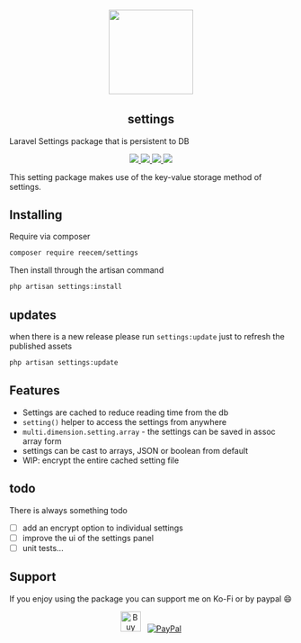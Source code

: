 <h6 align="center">
    <img src="https://live.staticflickr.com/65535/47047471134_cb3c38e55a_o_d.png" width="150"/>
</h6>

<h2 align="center">
    settings
</h2>

Laravel Settings package that is persistent to DB
<p align="center"> 
    <a href="https://packagist.org/packages/reecem/settings" target="_blank">
        <img class="latest_stable_version_img" src="https://poser.pugx.org/reecem/settings/version">
    </a>
    <a href="https://packagist.org/packages/reecem/settings" target="_blank">
        <img class="total_img" src="https://poser.pugx.org/reecem/settings/downloads">
    </a>
    <a href="https://packagist.org/packages/reecem/settings" target="_blank">
        <img class="latest_unstable_version_img" src="https://poser.pugx.org/reecem/settings/v/unstable">
    </a>
    <a href="https://packagist.org/packages/reecem/settings" target="_blank">
        <img class="license_img" src="https://poser.pugx.org/reecem/settings/license">
    </a>
</p>
This setting package makes use of the key-value storage method of settings.

## Installing 

Require via composer
```bash
composer require reecem/settings
```
Then install through the artisan command

```bash
php artisan settings:install
```

## updates 

when there is a new release please run `settings:update` just to refresh the published assets
```bash
php artisan settings:update
```

## Features
- Settings are cached to reduce reading time from the db
- `setting()` helper to access the settings from anywhere
- `multi.dimension.setting.array` - the settings can be saved in assoc array form
- settings can be cast to arrays, JSON or boolean from default
- WIP: encrypt the entire cached setting file

## todo
There is always something todo
- [ ] add an encrypt option to individual settings
- [ ] improve the ui of the settings panel
- [ ] unit tests...

## Support
If you enjoy using the package you can support me on Ko-Fi or by paypal :smile:

<p align="center">
<a href='http://bit.ly/2J4ZPBM' target='_blank'><img height='36' style='border:0px;height:36px;' src='https://az743702.vo.msecnd.net/cdn/kofi4.png?v=2' border='0' alt='Buy Me a Coffee at ko-fi.com' /></a>
&nbsp;
<a href='http://bit.ly/2Vw2rAb' target='_blank'><img src="https://www.paypalobjects.com/webstatic/en_US/i/buttons/PP_logo_h_100x26.png" alt="PayPal" /></a>
</p>

